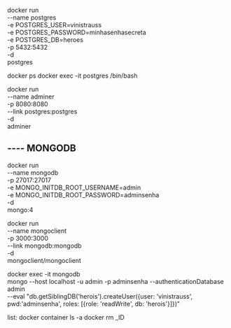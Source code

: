 docker run \
 --name postgres \
 -e POSTGRES_USER=vinistrauss \
 -e POSTGRES_PASSWORD=minhasenhasecreta \
 -e POSTGRES_DB=heroes \
 -p 5432:5432 \
 -d \
 postgres

docker ps
docker exec -it postgres /bin/bash

docker run \
 --name adminer \
 -p 8080:8080 \
 --link postgres:postgres \
 -d \
 adminer

## ---- MONGODB

docker run \
 --name mongodb \
 -p 27017:27017 \
 -e MONGO_INITDB_ROOT_USERNAME=admin \
 -e MONGO_INITDB_ROOT_PASSWORD=adminsenha \
 -d \
 mongo:4

docker run \
 --name mongoclient \
 -p 3000:3000 \
 --link mongodb:mongodb \
 -d \
 mongoclient/mongoclient

docker exec -it mongodb \
 mongo --host localhost -u admin -p adminsenha --authenticationDatabase admin \
 --eval "db.getSiblingDB('herois').createUser({user: 'vinistrauss', pwd:'adminsenha', roles: [{role: 'readWrite', db: 'herois'}]})"

list:
docker container ls -a
docker rm \_ID
